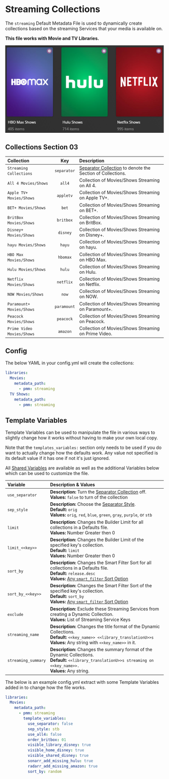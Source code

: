 # Streaming Collections

The `streaming` Default Metadata File is used to dynamically create collections based on the streaming Services that your media is available on.

**This file works with Movie and TV Libraries.**

![](../images/streaming.png)

## Collections Section 03

| Collection                 |     Key     | Description                                                                 |
|:---------------------------|:-----------:|:----------------------------------------------------------------------------|
| `Streaming Collections`    | `separator` | [Separator Collection](../separators) to denote the Section of Collections. |
| `All 4 Movies/Shows`       |   `all4`    | Collection of Movies/Shows Streaming on All 4.                              |
| `Apple TV+ Movies/Shows`   |  `appletv`  | Collection of Movies/Shows Streaming on Apple TV+.                          |
| `BET+ Movies/Shows`        |    `bet`    | Collection of Movies/Shows Streaming on BET+.                               |
| `BritBox Movies/Shows`     |  `britbox`  | Collection of Movies/Shows Streaming on BritBox.                            |
| `Disney+ Movies/Shows`     |  `disney`   | Collection of Movies/Shows Streaming on Disney+.                            |
| `hayu Movies/Shows`        |   `hayu`    | Collection of Movies/Shows Streaming on hayu.                               |
| `HBO Max Movies/Shows`     |  `hbomax`   | Collection of Movies/Shows Streaming on HBO Max.                            |
| `Hulu Movies/Shows`        |   `hulu`    | Collection of Movies/Shows Streaming on Hulu.                               |
| `Netflix Movies/Shows`     |  `netflix`  | Collection of Movies/Shows Streaming on Netflix.                            |
| `NOW Movies/Shows`         |    `now`    | Collection of Movies/Shows Streaming on NOW.                                |
| `Paramount+ Movies/Shows`  | `paramount` | Collection of Movies/Shows Streaming on Paramount+.                         |
| `Peacock Movies/Shows`     |  `peacock`  | Collection of Movies/Shows Streaming on Peacock.                            |
| `Prime Video Movies/Shows` |  `amazon`   | Collection of Movies/Shows Streaming on Prime Video.                        |

## Config

The below YAML in your config.yml will create the collections:

```yaml
libraries:
  Movies:
    metadata_path:
      - pmm: streaming
  TV Shows:
    metadata_path:
      - pmm: streaming
```

## Template Variables

Template Variables can be used to manipulate the file in various ways to slightly change how it works without having to make your own local copy.

Note that the `templates_variables:` section only needs to be used if you do want to actually change how the defaults work. Any value not specified is its default value if it has one if not it's just ignored.

All [Shared Variables](../variables) are available as well as the additional Variables below which can be used to customize the file.

| Variable            | Description & Values                                                                                                                                                                                                 |
|:--------------------|:---------------------------------------------------------------------------------------------------------------------------------------------------------------------------------------------------------------------|
| `use_separator`     | **Description:** Turn the [Separator Collection](../separators) off.<br>**Values:** `false` to turn of the collection                                                                                                |
| `sep_style`         | **Description:** Choose the [Separator Style](../separators.md#separator-styles).<br>**Default:** `orig`<br>**Values:** `orig`, `red`, `blue`, `green`, `gray`, `purple`, or `stb`                                   |
| `limit`             | **Description:** Changes the Builder Limit for all collections in a Defaults file.<br>**Values:** Number Greater then 0                                                                                              |
| `limit_<<key>>`     | **Description:** Changes the Builder Limit of the specified key's collection.<br>**Default:** `limit`<br>**Values:** Number Greater then 0                                                                           |
| `sort_by`           | **Description:** Changes the Smart Filter Sort for all collections in a Defaults file.<br>**Default:** `release.desc`<br>**Values:** [Any `smart_filter` Sort Option](../../metadata/builders/smart.md#sort-options) |
| `sort_by_<<key>>`   | **Description:** Changes the Smart Filter Sort of the specified key's collection.<br>**Default:** `sort_by`<br>**Values:** [Any `smart_filter` Sort Option](../../metadata/builders/smart.md#sort-options)           |
| `exclude`           | **Description:** Exclude these Streaming Services from creating a Dynamic Collection.<br>**Values:** List of Streaming Service Keys                                                                                  |
| `streaming_name`    | **Description:** Changes the title format of the Dynamic Collections.<br>**Default:** `<<key_name>> <<library_translationU>>s`<br>**Values:** Any string with `<<key_name>>` in it.                                  |
| `streaming_summary` | **Description:** Changes the summary format of the Dynamic Collections.<br>**Default:** `<<library_translationU>>s streaming on <<key_name>>.`<br>**Values:** Any string.                                            |

The below is an example config.yml extract with some Template Variables added in to change how the file works.

```yaml
libraries:
  Movies:
    metadata_path:
      - pmm: streaming
        template_variables:
          use_separator: false
          sep_style: stb
          use_all4: false
          order_britbox: 01
          visible_library_disney: true
          visible_home_disney: true
          visible_shared_disney: true
          sonarr_add_missing_hulu: true
          radarr_add_missing_amazon: true
          sort_by: random
```